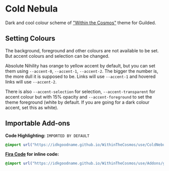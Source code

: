 # Cold Nebula

Dark and cool colour scheme of ["Within the Cosmos"](https://github.com/IdkGoodName/WithinTheCosmos) theme for Guilded.

## Setting Colours

The background, foreground and other colours are not available to be set. But accent colours and selection can be changed.

Absolute Nihility has orange to yellow accent by default, but you can set them using `--accent-0`, `--accent-1`, `--accent-2`. The bigger the number is, the more dull it is supposed to be. Links will use `--accent-1` and hovered links will use `--accent-2`.

There is also `--accent-selection` for selection, `--accent-transparent` for accent colour but with 15% opacity and `--accent-foreground` to set the theme foreground (white by default. If you are going for a dark colour accent, set this as white).

## Importable Add-ons

**Code Highlighting:** `IMPORTED BY DEFAULT`
```css
@import url("https://idkgoodname.github.io/WithinTheCosmos/use/ColdNebula/guilded-code.css");
```
**[Fira Code](https://github.com/tonsky/FiraCode) for inline code:**
```css
@import url("https://idkgoodname.github.io/WithinTheCosmos/use/Addons/guilded-firacode.css");
```